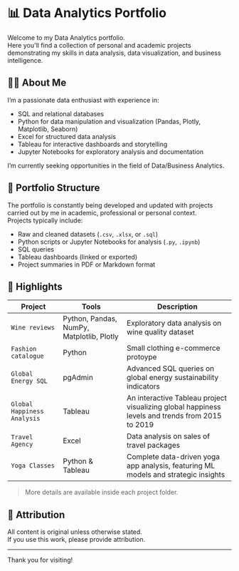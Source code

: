 # 📊 Data Analytics Portfolio

Welcome to my Data Analytics portfolio.  
Here you'll find a collection of personal and academic projects demonstrating my skills in data analysis, data visualization, and business intelligence.

## 👨‍💻 About Me

I’m a passionate data enthusiast with experience in:

- SQL and relational databases  
- Python for data manipulation and visualization (Pandas, Plotly, Matplotlib, Seaborn)  
- Excel for structured data analysis  
- Tableau for interactive dashboards and storytelling  
- Jupyter Notebooks for exploratory analysis and documentation

I’m currently seeking opportunities in the field of Data/Business Analytics.

## 📁 Portfolio Structure

The portfolio is constantly being developed and updated with projects carried out by me in academic, professional or personal context.   
Projects typically include:

- Raw and cleaned datasets (`.csv`, `.xlsx`, or `.sql`)
- Python scripts or Jupyter Notebooks for analysis (`.py`, `.ipynb`)
- SQL queries
- Tableau dashboards (linked or exported)
- Project summaries in PDF or Markdown format

## 📌 Highlights

| Project | Tools | Description |
|--------|-------|-------------|
| `Wine reviews` | Python, Pandas, NumPy, Matplotlib, Plotly | Exploratory data analysis on wine quality dataset |
| `Fashion catalogue` | Python | Small clothing e-commerce protoype |
| `Global Energy SQL` | pgAdmin | Advanced SQL queries on global energy sustainability indicators |
| `Global Happiness Analysis` | Tableau | An interactive Tableau project visualizing global happiness levels and trends from 2015 to 2019|
| `Travel Agency` | Excel | Data analysis on sales of travel packages |
| `Yoga Classes` | Python & Tableau | Complete data-driven yoga app analysis, featuring ML models and strategic insights |

> More details are available inside each project folder.

## 🧾 Attribution

All content is original unless otherwise stated.  
If you use this work, please provide attribution.

---

Thank you for visiting!

